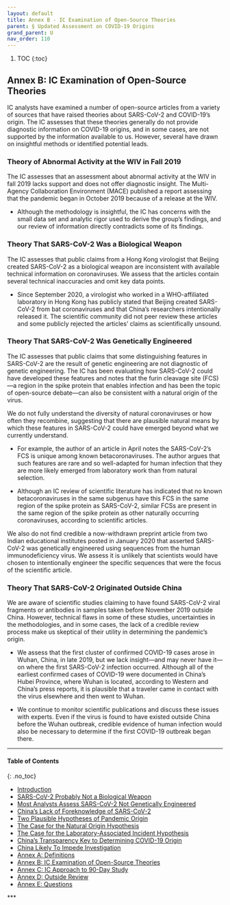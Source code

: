 ```yaml
---
layout: default
title: Annex B - IC Examination of Open-Source Theories      
parent: § Updated Assessment on COVID-19 Origins  
grand_parent: U 
nav_order: 110 
---
```

<style>
.dont-break-out {
  /* These are technically the same, but use both */
  overflow-wrap: break-word;
  word-wrap: break-word;

     -ms-word-break: break-all;
  /* This is the dangerous one in WebKit, as it breaks things wherever */
  word-break: break-all;
  /* Instead use this non-standard one: */
  word-break: break-word;
}

.youtube-container {
    position: relative;
    width: 100%;
    height: 0;
    padding-bottom: 56.25%;
}
.youtube-video {
    position: absolute;
    top: 0;
    left: 0;
    width: 100%;
    height: 100%;
}

</style>

<div class="dont-break-out" markdown="1">

1. TOC
{:toc}

## Annex B: IC Examination of Open-Source Theories

IC analysts have examined a number of open-source articles from a variety of sources that have raised theories about SARS-CoV-2 and COVID-19’s origin. The IC assesses that these theories generally do not provide diagnostic information on COVID-19 origins, and in some cases, are not supported by the information available to us. However, several have drawn on insightful methods or identified potential leads.

### Theory of Abnormal Activity at the WIV in Fall 2019
The IC assesses that an assessment about abnormal activity at the WIV in fall 2019 lacks support and does not offer diagnostic insight. The Multi-Agency Collaboration Environment (MACE) published a report assessing that the pandemic began in October 2019 because of a release at the WIV.

- Although the methodology is insightful, the IC has concerns with the small data set and analytic rigor used to derive the group’s findings, and our review of information directly contradicts some of its findings.

### Theory That SARS-CoV-2 Was a Biological Weapon
The IC assesses that public claims from a Hong Kong virologist that Beijing created SARS-CoV-2 as a biological weapon are inconsistent with available technical information on coronaviruses. We assess that the articles contain several technical inaccuracies and omit key data points.

- Since September 2020, a virologist who worked in a WHO-affiliated laboratory in Hong Kong has publicly stated that Beijing created SARS-CoV-2 from bat coronaviruses and that China’s researchers intentionally released it. The scientific community did not peer review these articles and some publicly rejected the articles’ claims as scientifically unsound.

### Theory That SARS-CoV-2 Was Genetically Engineered
The IC assesses that public claims that some distinguishing features in SARS-CoV-2 are the result of genetic engineering are not diagnostic of genetic engineering. The IC has been evaluating how SARS-CoV-2 could have developed these features and notes that the furin cleavage site (FCS)—a region in the spike protein that enables infection and has been the topic of open-source debate—can also be consistent with a natural origin of the virus.

We do not fully understand the diversity of natural coronaviruses or how often they recombine, suggesting that there are plausible natural means by which these features in SARS-CoV-2 could have emerged beyond what we currently understand.

- For example, the author of an article in April notes the SARS-CoV-2’s FCS is unique among known betacoronaviruses. The author argues that such features are rare and so well-adapted for human infection that they are more likely emerged from laboratory work than from natural selection. 

- Although an IC review of scientific literature has indicated that no known betacoronaviruses in the same subgenus have this FCS in the same region of the spike protein as SARS-CoV-2, similar FCSs are present in the same region of the spike protein as other naturally occurring coronaviruses, according to scientific articles.

We also do not find credible a now-withdrawn preprint article from two Indian educational institutes posted in January 2020 that asserted SARS-CoV-2 was genetically engineered using sequences from the human immunodeficiency virus. We assess it is unlikely that scientists would have chosen to intentionally engineer the specific sequences that were the focus of the scientific article.

### Theory That SARS-CoV-2 Originated Outside China
We are aware of scientific studies claiming to have found SARS-CoV-2 viral fragments or antibodies in samples taken before November 2019 outside China. However, technical flaws in some of these studies, uncertainties in the methodologies, and in some cases, the lack of a credible review process make us skeptical of their utility in determining the pandemic’s origin.

- We assess that the first cluster of confirmed COVID-19 cases arose in Wuhan, China, in late 2019, but we lack insight—and may never have it—on where the first SARS-CoV-2 infection occurred. Although all of the earliest confirmed cases of COVID-19 were documented in China’s Hubei Province, where Wuhan is located, according to Western and China’s press reports, it is plausible that a traveler came in contact with the virus elsewhere and then went to Wuhan. 

- We continue to monitor scientific publications and discuss these issues with experts. Even if the virus is found to have existed outside China before the Wuhan outbreak, credible evidence of human infection would also be necessary to determine if the first COVID-19 outbreak began there.

***

#### Table of Contents
{: .no_toc}

<ul><li> <a href="/docs/U/Updated-Assessment-on-COVID-19-Origins-1/">
Introduction</a></li><li> <a href="/docs/U/Updated-Assessment-on-COVID-19-Origins-2/">
SARS-CoV-2 Probably Not a Biological Weapon</a></li><li> <a href="/docs/U/Updated-Assessment-on-COVID-19-Origins-3/">
Most Analysts Assess SARS-CoV-2 Not Genetically Engineered</a></li><li> <a href="/docs/U/Updated-Assessment-on-COVID-19-Origins-4/">
China’s Lack of Foreknowledge of SARS-CoV-2</a></li><li> <a href="/docs/U/Updated-Assessment-on-COVID-19-Origins-5/">
Two Plausible Hypotheses of Pandemic Origin</a></li><li> <a href="/docs/U/Updated-Assessment-on-COVID-19-Origins-6/">
The Case for the Natural Origin Hypothesis</a></li><li> <a href="/docs/U/Updated-Assessment-on-COVID-19-Origins-7/">
The Case for the Laboratory-Associated Incident Hypothesis</a></li><li> <a href="/docs/U/Updated-Assessment-on-COVID-19-Origins-8/">
China’s Transparency Key to Determining COVID-19 Origin</a></li><li> <a href="/docs/U/Updated-Assessment-on-COVID-19-Origins-9/">
China Likely To Impede Investigation</a></li><li> <a href="/docs/U/Updated-Assessment-on-COVID-19-Origins-10/">
Annex A: Definitions</a></li><li> <a href="/docs/U/Updated-Assessment-on-COVID-19-Origins-11/">
Annex B: IC Examination of Open-Source Theories</a></li><li> <a href="/docs/U/Updated-Assessment-on-COVID-19-Origins-12/">
Annex C: IC Approach to 90-Day Study</a></li><li> <a href="/docs/U/Updated-Assessment-on-COVID-19-Origins-13/">
Annex D: Outside Review</a></li><li> <a href="/docs/U/Updated-Assessment-on-COVID-19-Origins-14/">
Annex E: Questions</a></li></ul>
***

</div>
